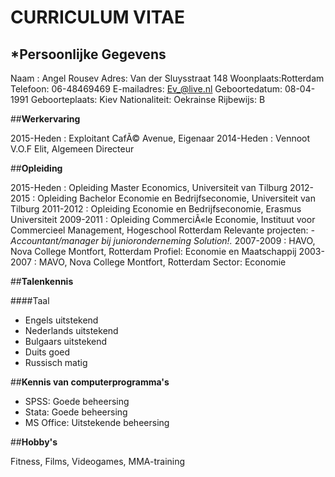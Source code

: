 **CURRICULUM VITAE**
=======

*Persoonlijke Gegevens
---------- 						
Naam : Angel Rousev
Adres: Van der Sluysstraat 148
Woonplaats:Rotterdam
Telefoon: 06-48469469
E-mailadres: Ev_@live.nl
Geboortedatum: 08-04-1991
Geboorteplaats: Kiev
Nationaliteit: Oekrainse
Rijbewijs:	B


##**Werkervaring**

2015-Heden :   Exploitant CafÃ© Avenue, Eigenaar
2014-Heden :   Vennoot V.O.F Elit, Algemeen Directeur

##**Opleiding**

2015-Heden :   Opleiding Master Economics, Universiteit van Tilburg
2012-2015  :   Opleiding Bachelor Economie en Bedrijfseconomie, Universiteit van Tilburg
2011-2012  :   Opleiding Economie en Bedrijfseconomie, Erasmus Universiteit
2009-2011  :   Opleiding CommerciÃ«le Economie, Instituut voor Commercieel Management, Hogeschool Rotterdam
				Relevante projecten:
						*- Accountant/manager bij junioronderneming Solution!.*
2007-2009  :   HAVO, Nova College Montfort, Rotterdam
		Profiel: Economie en Maatschappij
2003-2007  :   MAVO, Nova College Montfort, Rotterdam Sector: Economie

##**Talenkennis**

####Taal	
* Engels		uitstekend
* Nederlands	uitstekend
* Bulgaars		uitstekend
* Duits		goed				
* Russisch		matig				

##**Kennis van computerprogramma's**

* SPSS: Goede beheersing
* Stata: Goede beheersing
* MS Office: Uitstekende beheersing

##**Hobby's**

Fitness, Films, Videogames, MMA-training
